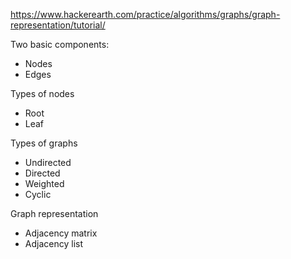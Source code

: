 https://www.hackerearth.com/practice/algorithms/graphs/graph-representation/tutorial/

Two basic components:
- Nodes
- Edges

Types of nodes
- Root
- Leaf

Types of graphs
- Undirected
- Directed
- Weighted
- Cyclic

Graph representation
- Adjacency matrix
- Adjacency list